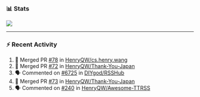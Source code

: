 ### :bar_chart: Stats

<a href="#">
  <img align="center" src="https://github-readme-stats.vercel.app/api?username=henryqw&count_private=true&show_icons=true" />
</a>
<!-- <a href="#">
  <img align="center" src="https://github-readme-stats-git-master.henryqw.vercel.app/api/top-langs/?username=HenryQW&layout=compact" />
</a> -->

---

### :zap: Recent Activity

<!--START_SECTION:activity-->

1. 🎉 Merged PR [#78](https://github.com/HenryQW/cs.henry.wang/pull/78) in [HenryQW/cs.henry.wang](https://github.com/HenryQW/cs.henry.wang)
2. 🎉 Merged PR [#72](https://github.com/HenryQW/Thank-You-Japan/pull/72) in [HenryQW/Thank-You-Japan](https://github.com/HenryQW/Thank-You-Japan)
3. 🗣 Commented on [#6725](https://github.com/DIYgod/RSSHub/issues/6725) in [DIYgod/RSSHub](https://github.com/DIYgod/RSSHub)
4. 🎉 Merged PR [#73](https://github.com/HenryQW/Thank-You-Japan/pull/73) in [HenryQW/Thank-You-Japan](https://github.com/HenryQW/Thank-You-Japan)
5. 🗣 Commented on [#240](https://github.com/HenryQW/Awesome-TTRSS/issues/240) in [HenryQW/Awesome-TTRSS](https://github.com/HenryQW/Awesome-TTRSS)
<!--END_SECTION:activity-->
